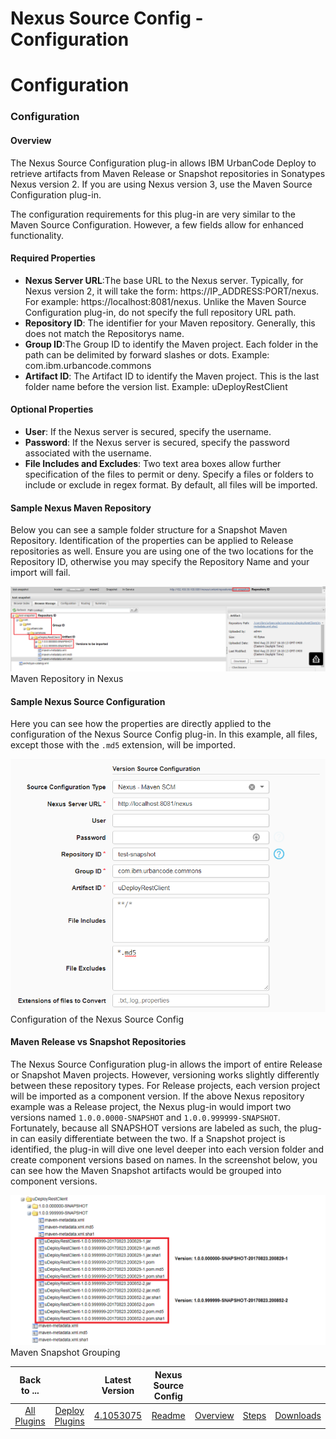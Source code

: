
Nexus Source Config - Configuration
===================================

# Configuration



### Configuration




 


#### Overview



The Nexus Source Configuration plug-in allows IBM UrbanCode Deploy to retrieve artifacts from Maven Release or Snapshot repositories in Sonatypes Nexus version 2. If you are using Nexus version 3, use the Maven Source Configuration plug-in.




The configuration requirements for this plug-in are very similar to the Maven Source Configuration. However, a few fields allow for enhanced functionality.



#### Required Properties


* **Nexus Server URL**:The base URL to the Nexus server. Typically, for Nexus version 2, it will take the form: https://IP\_ADDRESS:PORT/nexus. For example: https://localhost:8081/nexus. Unlike the Maven Source Configuration plug-in, do not specify the full repository URL path.
* **Repository ID**: The identifier for your Maven repository. Generally, this does not match the Repositorys name.
* **Group ID**:The Group ID to identify the Maven project. Each folder in the path can be delimited by forward slashes or dots. Example: com.ibm.urbancode.commons
* **Artifact ID**: The Artifact ID to identify the Maven project. This is the last folder name before the version list. Example: uDeployRestClient


#### Optional Properties


* **User**: If the Nexus server is secured, specify the username.
* **Password**: If the Nexus server is secured, specify the password associated with the username.
* **File Includes and Excludes**: Two text area boxes allow further specification of the files to permit or deny. Specify a files or folders to include or exclude in regex format. By default, all files will be imported.


#### Sample Nexus Maven Repository



Below you can see a sample folder structure for a Snapshot Maven Repository. Identification of the properties can be applied to Release repositories as well. Ensure you are using one of the two locations for the Repository ID, otherwise you may specify the Repository Name and your import will fail.



[![](repository.png)](repository.png)
Maven Repository in Nexus



#### Sample Nexus Source Configuration



Here you can see how the properties are directly applied to the configuration of the Nexus Source Config plug-in. In this example, all files, except those with the `.md5` extension, will be imported.



[![](source-config.png)](source-config.png)
Configuration of the Nexus Source Config



#### Maven Release vs Snapshot Repositories



The Nexus Source Configuration plug-in allows the import of entire Release or Snapshot Maven projects. However, versioning works slightly differently between these repository types. For Release projects, each version project will be imported as a component version. If the above Nexus repository example was a Release project, the Nexus plug-in would import two versions named `1.0.0.0000-SNAPSHOT` and `1.0.0.999999-SNAPSHOT`. Fortunately, because all SNAPSHOT versions are labeled as such, the plug-in can easily differentiate between the two. If a Snapshot project is identified, the plug-in will dive one level deeper into each version folder and create component versions based on names. In the screenshot below, you can see how the Maven Snapshot artifacts would be grouped into component versions.



[![](snapshot-project.png)](snapshot-project.png)
Maven Snapshot Grouping




|Back to ...||Latest Version|Nexus Source Config ||||
| :---: | :---: | :---: | :---: | :---: | :---: | :---: |
|[All Plugins](../../index.md)|[Deploy Plugins](../README.md)|[4.1053075](https://raw.githubusercontent.com/UrbanCode/IBM-UCD-PLUGINS/main/files/nexus-source-config/Nexus-Source-Config-4.1053075.zip)|[Readme](README.md)|[Overview](overview.md)|[Steps](steps.md)|[Downloads](downloads.md)|
